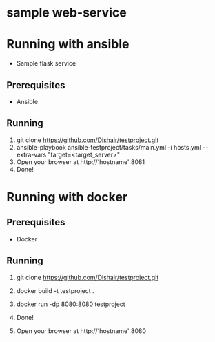 **sample web-service**
=============================
**Running with ansible**
=============================
- Sample flask service

## **Prerequisites**
- Ansible

## **Running**
1. git clone https://github.com/Dishair/testproject.git
2. ansible-playbook ansible-testproject/tasks/main.yml -i hosts.yml --extra-vars "target=<target_server>"
3. Open your browser at http://'hostname':8081
4. Done!




**Running with docker**
=============================
## **Prerequisites**
- Docker

## **Running**
1. git clone https://github.com/Dishair/testproject.git
2. docker build -t testproject .
3. docker run -dp 8080:8080 testproject
4. Done!

5. Open your browser at http://'hostname':8080
